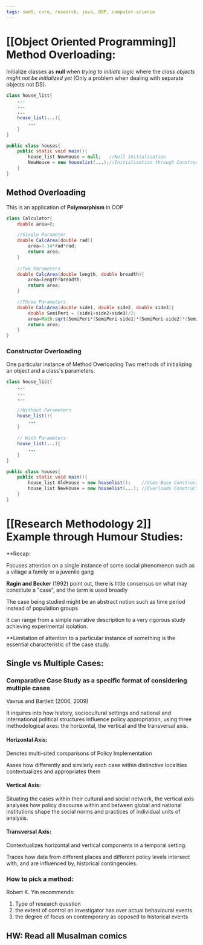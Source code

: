 ```yaml
---
tags: sem5, core, research, java, OOP, computer-science
---
```

# [[Object Oriented Programming]] Method Overloading:

Initialize classes as **null** when *trying to initiate logic* where the *class objects might not be initialized yet* (Only a problem when dealing with separate objects not DS).

```java
class house_list{
	...
	...
	...
	house_list(...){
		...
	}
}

public class houses{
	public static void main(){
		house_list NewHouse = null;   //Null Initialisation
		NewHouse = new houselist(...);//Initialisation through Constructor
	}
}
```

## Method Overloading
This is an application of **Polymorphism** in OOP

```java
class Calculator{
    double area=0;

	//Single Parameter
    double CalcArea(double rad){
        area=3.14*rad*rad;
        return area;
    }
	
	//Two Parameters
    double CalcArea(double length, double breadth){
        area=length*breadth;
        return area;
    }

	//Three Parameters
    double CalcArea(double side1, double side2, double side3){
        double SemiPeri = (side1+side2+side3)/2;
        area=Math.sqrt(SemiPeri*(SemiPeri-side1)*(SemiPeri-side2)*(SemiPeri-side3));
        return area;
    }
}
```

### Constructor Overloading
One particular instance of Method Overloading
Two methods of initializing an object and a class's parameters.

```java
class house_list{
	...
	...
	...
	
	//Without Parameters
	house_list(){
		...
	}
	
	// With Parameters
	house_list(...){ 
		...
	}
}

public class houses{
	public static void main(){ 
		house_list OldHouse = new houselist();    //Uses Base Constructor
		house_list NewHouse = new houselist(...); //Overloads Constructor
	}
}
```


# [[Research Methodology 2]] Example through Humour Studies:

**Recap:

Focuses attention on a single instance of some social phenomenon such as a village a family or a juvenile gang

**Ragin and Becker** (1992) point out, there is little consensus on what may constitute a "case", and the term is used broadly

The case being studied might be an abstract notion such as time period instead of population groups

It can range from a simple narrative description to a very rigorous study achieving experimental isolation.

**Limitation of attention to a particular instance of something is the essential characteristic of the case study.

## Single vs Multiple Cases:
### Comparative Case Study as a specific format of considering multiple cases
Vavrus and Bartlett (2006, 2009)

It inquires into how history, sociocultural settings and national and international political structures influence policy appropriation, using three methodological axes: the horizontal, the vertical and the transversal axis.

#### Horizontal Axis:
Denotes multi-sited comparisons of Policy Implementation

Asses how differently and similarly each case within distinctive localities contextualizes and appropriates them

#### Vertical Axis:
Situating the cases within their cultural and social network, the vertical axis analyses how policy discourse within and between global and national institutions shape the social norms and practices of individual units of analysis.

#### Transversal Axis:
Contextualizes horizontal and vertical components in a temporal setting.

Traces how data from different places and different policy levels intersect with, and are influenced by, historical contingencies. 

### How to pick a method:
Robert K. Yin recommends:
1. Type of research question
2. the extent of control an investigator has over actual behavioural events
3. the degree of focus on contemporary as opposed to historical events

## HW: Read all Musalman comics


